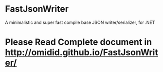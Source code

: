 FastJsonWriter
==============

A minimalistic and super fast compile base JSON writer/serializer, for .NET

# Please Read Complete document in http://omidid.github.io/FastJsonWriter/